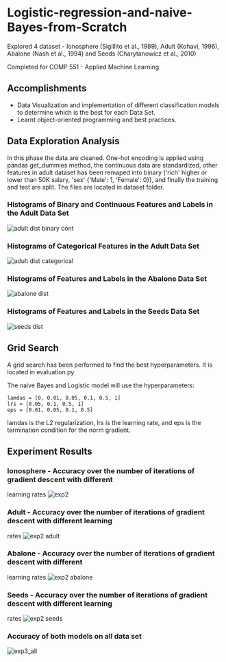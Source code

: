 # Logistic-regression-and-naive-Bayes-from-Scratch
Explored 4 dataset - Ionosphere (Sigillito et al., 1989), Adult (Kohavi, 1996), Abalone (Nash et al., 1994) and Seeds (Charytanowicz et al., 2010)

Completed for COMP 551 - Applied Machine Learning

## Accomplishments
- Data Visualization and implementation of different classification models to determine which is the best for each Data Set.
- Learnt object-oriented programming and best practices.

## Data Exploration Analysis

In this phase the data are cleaned. One-hot encoding is applied using pandas get_dummies method, the continuous data are standardized, other features in adult dataset has been remaped into binary ('rich' higher or lower than 50K salary, 'sex' {'Male': 1, 'Female': 0}), and finally the training and test are split. The files are located in dataset folder.

### Histograms of Binary and Continuous Features and Labels in the Adult Data Set

![adult dist binary cont](https://user-images.githubusercontent.com/57273222/96785151-638e9480-13bc-11eb-8d76-c46b2ab6cf41.png)

### Histograms of Categorical Features in the Adult Data Set

![adult dist categorical](https://user-images.githubusercontent.com/57273222/96785278-93d63300-13bc-11eb-8ee6-992d92e39ecd.png)

### Histograms of Features and Labels in the Abalone Data Set 

![abalone dist](https://user-images.githubusercontent.com/57273222/96785457-d26bed80-13bc-11eb-9897-da35fa20bab4.png)

### Histograms of Features and Labels in the Seeds Data Set

![seeds dist](https://user-images.githubusercontent.com/57273222/96785532-eadc0800-13bc-11eb-93fc-6cc197bdfb3c.png)

## Grid Search

A grid search has been performed to find the best hyperparameters. It is located in evaluation.py

The naive Bayes and Logistic model will use the hyperparameters: 
```
lamdas = [0, 0.01, 0.05, 0.1, 0.5, 1]
lrs = [0.05, 0.1, 0.5, 1]
eps = [0.01, 0.05, 0.1, 0.5]
```

lamdas is the L2 regularization, lrs is the learning rate, and eps is the termination condition for the norm gradient.

## Experiment Results
### Ionosphere - Accuracy over the number of iterations of gradient descent with different
learning rates
![exp2](https://user-images.githubusercontent.com/57273222/96787907-9044ab00-13c0-11eb-80ef-48f877e79f84.png)

### Adult - Accuracy over the number of iterations of gradient descent with different learning
rates
![exp2 adult](https://user-images.githubusercontent.com/57273222/96787934-9dfa3080-13c0-11eb-970d-3157b1212383.png)

### Abalone - Accuracy over the number of iterations of gradient descent with different
learning rates
![exp2 abalone](https://user-images.githubusercontent.com/57273222/96787977-ad797980-13c0-11eb-9898-faebf6c2bbd1.png)

### Seeds - Accuracy over the number of iterations of gradient descent with different learning
rates
![exp2 seeds](https://user-images.githubusercontent.com/57273222/96788004-b8340e80-13c0-11eb-9719-01976c6620bd.png)

### Accuracy of both models on all data set 
![exp3_all](https://user-images.githubusercontent.com/57273222/96793107-b28ef680-13c9-11eb-8caa-a12700554fbe.PNG)


